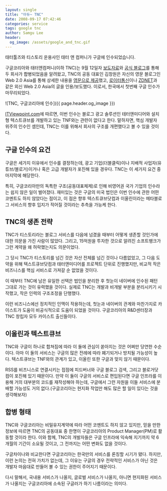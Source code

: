 ```yaml
---
layout: single
title: "아듀~ TNC"
date: 2008-09-17 07:42:46
categories: service
tags: google tnc
author: Samgu Lee
header:
  og_image: /assets/google_and_tnc.gif
---
```


태터툴즈와 티스토리 운용사인 태터 앤 컴퍼니가 구글에 인수되었습니다.

구글코리아와 태터앤컴퍼니(이하 TNC)는 9월 12일자 [보도자료](http://docs.google.com/Doc?id=ajfjqkh5m8z8_93d5thkqhg)와 [공식 블로그](http://googlekoreablog.blogspot.com/2008/09/blog-post_12.html)를 통해 두 회사가 합병되었음을 알려왔고, TNC의 공동 대표인 김창원은 자신의 영문 블로그인 Web 2.0 Asia를 통해 상세한 내용을 [영문으로 제공](http://web20asia.com/321)했고, [로이터통신](http://www.reuters.com/article/technologyNews/idUSN1247430620080912)이나 [ZDNET](http://news.zdnet.co.uk/internet/0,1000000097,39488199,00.htm)과 같은 외신 Web 2.0 Asia의 글을 인용/보도했다. 이로서, 한국에서 첫번째 구글 인수가 마무리되었다.

![TNC, 구글코리아에 인수]({{ page.header.og_image }})

[ITViewpoint.com](http://itviewpoint.com/74142)에 따르면, 이번 인수는 블로그 광고 솔루션인 테터앤미디어와 설치형 텍스트큐브를 개발하고 있는 TNF와는 관련이 없다고 한다. 말하자면, 핵심 개발자 위주의 인수인 셈인데, TNC는 이를 위해서 회사의 구조를 개편했다고 볼 수 있을 것이다.

## 구글 인수의 요건

구글은 세가지 이유에서 인수를 결정하는데, 광고 기업(더블클릭)이나 지배적 사업자(유튜브/블로거)이거나 혹은 고급 개발자가 포진해 있을 경우다. TNC는 이 세가지 요건 중 마지막에 해당한다.

특히, 구글코리아만의 독특한 구조(공동대표체제)로 인해 비영어권 국가 기업의 인수라는 쉽지 않은 일이 벌어졌다. 재미있는 것은 구글의 미국 법인은 이번 인수에 관한 어떤 코멘트도 하지 않았다는 점이고, 이 점은 향후 텍스트큐브닷컴과 이올린이라는 메타블로그 서비스의 향후 입지가 적어질 것이라는 추측을 가능케 한다.

## TNC의 생존 전략

TNC가 티스토리라는 블로그 서비스를 다음에 넘겼을 때부터 어떻게 생존할 것인가에 대한 의문을 가진 사람이 많았다. 그리고, 15억원을 투자한 것으로 알려진 소프트뱅크가 그런 계약을 왜 허락했는지도 의문이었다.

그 당시 TNC가 티스토리를 넘긴 것은 자산 전체를 넘긴 것이나 다름없었고, 그 다음 도약을 위해 텍스트큐브닷컴과 태터앤미디어를 프로젝트 단위로 진행했지만, 비교적 작은 비즈니스를 핵심 서비스로 가져갈 순 없었을 것이다.

이 때부터 TNC에 남은 유일한 선택은 법인을 분리한 후 첫눈이 네이버에 인수된 패턴 그대로 가는 것이 유력했을 것이다. 실제로 TNC는 개발과 비개발 부분을 분리시키기 시작했고, 작은 인력의 구조조정을 단행했다.

이런 비즈니스에선 정치적인 인맥이 작용하는데, 첫눈과 네이버의 관계와 마찬가지로 카이스트가 도움이 비공식적으로 도움이 되었을 것이다. 구글코리아의 R&D센터장과 TNC 창립자 모두 카이스트 출신들이다.

## 이올린과 텍스트큐브

TNC와 구글이 하나로 합쳐짐에 따라 이 둘에 관심이 쏟아지는 것은 어쩌만 당연한 수순이다. 아마 이 둘의 서비스는 구글의 많은 전례에 따라 폐기되거나 방치될 가능성이 높다. 텍스트큐브는 TNF와의 관계가 있고, 이올린 또한 구글과 맞지 않기 때문이다.

RSS를 비즈니스로 연결시키는 접점에 피드버너와 구글 블로그 검색, 그리고 블로거닷컴이 포진해 있기 때문이다. 만약 이 둘이 구글의 서비스로 편입된다면 구글 인프라를 이용해 거의 대부분의 코드를 재작성해야 하는데, 구글에서 그런 자원을 이들 서비스에 분배할 가능성도 거의 없다.(구글코리아는 현지화 작업만 해도 많은 할 일이 있다는 것을 생각해보자)

## 합병 형태

TNC와 구글코리아는 비밀유지계약에 따라 어떤 코멘트도 하지 않고 있지만, 믿을 만한 정보에 따르면 TNC의 공동대표 중 한명이 구글코리아의 Product Manager(PM)로 활동할 것이라 한다. 이와 함께, TNC의 개발자들은 구글 인프라에 익숙해 지기까지 약 6개월의 기간이 소요될 것이고, 그 전까지는 어떤 변화도 없을 것이다.

구글차이나와 비교한다면 구글코리아는 한국만의 서비스를 론칭할 시기가 됐다. 하지만, 이런 논의는 전혀 가치가 없는데, 그 이유는 구글의 경우 전략적인 서비스가 아닌 것은 개발자 마음대로 만들어 볼 수 있는 권한이 주어지기 때문이다.

다시 말해서, 국내용 서비스가 나올지, 글로벌 서비스가 나올지, 아니면 현지화된 서비스가 나올지는 구글코리아에 소속된 구글러가 하기 나름이라는 의미다.
